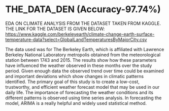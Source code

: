 # THE_DATA_DEN (Accuracy-97.74%)
EDA ON CLIMATE ANALYSIS FROM THE DATASET TAKEN FROM KAGGLE. THE LINK FOR THE DATASET IS GIVEN BELOW:
https://www.kaggle.com/berkeleyearth/climate-change-earth-surface-temperature-data?select=GlobalLandTemperaturesByMajorCity.csv

The data used was for The Berkeley Earth, which is affiliated with Lawrence Berkeley National Laboratory metropolis obtained from the meteorological station between 1743 and 2015. The results show how these parameters have influenced the weather observed in these months over the study period. Given enough data the observed trend over time could be examined and important deviations which show changes in climatic patterns identified. The primary goal of this study is to create a low-cost, trustworthy, and efficient weather forecast model that may be used in our daily life. The importance of forecasting the weather conditions and its different patterns is observed using time series analysis.
In forecasting the model, ARIMA is a really helpful and widely used statistical method. 


